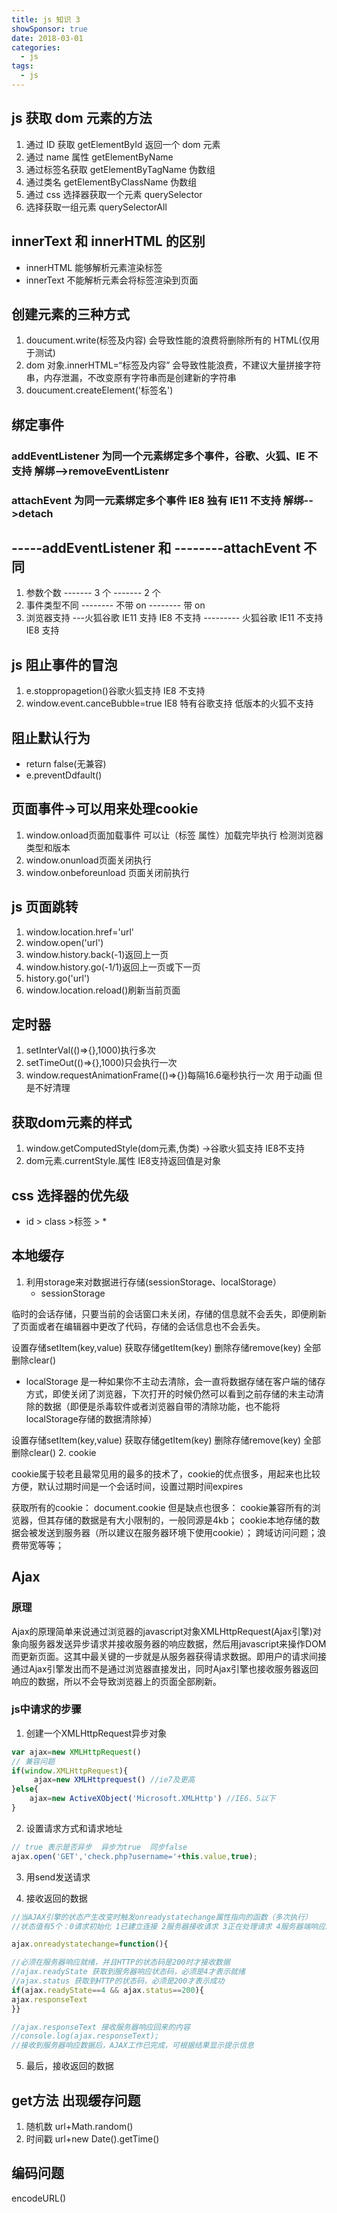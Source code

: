 ```yaml
---
title: js 知识 3
showSponsor: true
date: 2018-03-01
categories:
  - js
tags:
  - js
---
```


## js 获取 dom 元素的方法

1. 通过 ID 获取 getElementById 返回一个 dom 元素 
2. 通过 name 属性 getElementByName
3. 通过标签名获取 getElementByTagName 伪数组
4. 通过类名 getElementByClassName 伪数组
5. 通过 css 选择器获取一个元素 querySelector
6. 选择获取一组元素 querySelectorAll

## innerText 和 innerHTML 的区别

- innerHTML 能够解析元素渲染标签
- innerText 不能解析元素会将标签渲染到页面

## 创建元素的三种方式

1. doucument.write(标签及内容) 会导致性能的浪费将删除所有的 HTML(仅用于测试)
2. dom 对象.innerHTML=“标签及内容” 会导致性能浪费，不建议大量拼接字符串，内存泄漏，不改变原有字符串而是创建新的字符串
3. doucument.createElement('标签名')

## 绑定事件

### addEventListener 为同一个元素绑定多个事件，谷歌、火狐、IE 不支持 解绑-->removeEventListenr

### attachEvent 为同一元素绑定多个事件 IE8 独有 IE11 不支持 解绑-->detach

## -----addEventListener 和 --------attachEvent 不同

1. 参数个数 ------- 3 个 ------- 2 个
2. 事件类型不同 -------- 不带 on -------- 带 on
3. 浏览器支持 ---火狐谷歌 IE11 支持 IE8 不支持 --------- 火狐谷歌 IE11 不支持 IE8 支持

## js 阻止事件的冒泡

1. e.stoppropagetion()谷歌火狐支持 IE8 不支持
2. window.event.canceBubble=true IE8 特有谷歌支持 低版本的火狐不支持

## 阻止默认行为
- return false(无兼容) 
- e.preventDdfault()

## 页面事件->可以用来处理cookie
1. window.onload页面加载事件 可以让（标签 属性）加载完毕执行 检测浏览器类型和版本
2. window.onunload页面关闭执行 
3. window.onbeforeunload 页面关闭前执行

## js 页面跳转
1. window.location.href='url'
2. window.open('url')
3. window.history.back(-1)返回上一页
4. window.history.go(-1/1)返回上一页或下一页
5. history.go('url')
7. window.location.reload()刷新当前页面

## 定时器
1. setInterVal(()=>{},1000)执行多次
2. setTimeOut(()=>{},1000)只会执行一次
3. window.requestAnimationFrame(()=>{})每隔16.6毫秒执行一次 用于动画 但是不好清理

## 获取dom元素的样式
1. window.getComputedStyle(dom元素,伪类) ->谷歌火狐支持 IE8不支持
2. dom元素.currentStyle.属性 IE8支持返回值是对象

## css 选择器的优先级

- id > class >标签 > \*

## 本地缓存
1. 利用storage来对数据进行存储(sessionStorage、localStorage）
   - sessionStorage 

临时的会话存储，只要当前的会话窗口未关闭，存储的信息就不会丢失，即便刷新了页面或者在编辑器中更改了代码，存储的会话信息也不会丢失。

设置存储setItem(key,value) 获取存储getItem(key) 删除存储remove(key)  全部删除clear()
   -  localStorage
是一种如果你不主动去清除，会一直将数据存储在客户端的储存方式，即使关闭了浏览器，下次打开的时候仍然可以看到之前存储的未主动清除的数据（即便是杀毒软件或者浏览器自带的清除功能，也不能将localStorage存储的数据清除掉）

设置存储setItem(key,value) 获取存储getItem(key) 删除存储remove(key)  全部删除clear()
2. cookie

cookie属于较老且最常见用的最多的技术了，cookie的优点很多，用起来也比较方便，默认过期时间是一个会话时间，设置过期时间expires

获取所有的cookie： document.cookie 
但是缺点也很多：
cookie兼容所有的浏览器，但其存储的数据是有大小限制的，一般同源是4kb；
cookie本地存储的数据会被发送到服务器（所以建议在服务器环境下使用cookie）；
跨域访问问题；浪费带宽等等；

## Ajax 

### 原理
Ajax的原理简单来说通过浏览器的javascript对象XMLHttpRequest(Ajax引擎)对象向服务器发送异步请求并接收服务器的响应数据，然后用javascript来操作DOM而更新页面。这其中最关键的一步就是从服务器获得请求数据。即用户的请求间接通过Ajax引擎发出而不是通过浏览器直接发出，同时Ajax引擎也接收服务器返回响应的数据，所以不会导致浏览器上的页面全部刷新。

### js中请求的步骤
1. 创建一个XMLHttpRequest异步对象
```js
var ajax=new XMLHttpRequest()
// 兼容问题
if(window.XMLHttpRequest){
     ajax=new XMLHttprequest() //ie7及更高
}else{
    ajax=new ActiveXObject('Microsoft.XMLHttp') //IE6、5以下
}
```
2. 设置请求方式和请求地址
```js
// true 表示是否异步  异步为true  同步false
ajax.open('GET','check.php?username='+this.value,true); 
```
3. 用send发送请求

4. 接收返回的数据
```js
//当AJAX引擎的状态产生改变时触发onreadystatechange属性指向的函数（多次执行）
//状态值有5个：0请求初始化 1已建立连接 2服务器接收请求 3正在处理请求 4服务器端响应就绪

ajax.onreadystatechange=function(){

//必须在服务器响应就绪，并且HTTP的状态码是200时才接收数据
//ajax.readyState 获取到服务器响应状态码，必须是4才表示就绪
//ajax.status 获取到HTTP的状态码，必须是200才表示成功
if(ajax.readyState==4 && ajax.status==200){
ajax.responseText
}}

//ajax.responseText 接收服务器响应回来的内容
//console.log(ajax.responseText);
//接收到服务器响应数据后，AJAX工作已完成，可根据结果显示提示信息
```
5. 最后，接收返回的数据

## get方法 出现缓存问题
1. 随机数 url+Math.random()
2. 时间戳 url+new Date().getTime()
## 编码问题
encodeURL()
